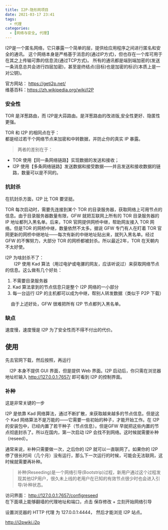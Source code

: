 ```yaml
---
title: I2P-隐形网项目
date: 2021-03-17 23:41
tags: 
  - 代理
categories:
  - [网络与安全, 代理]
---
```



I2P是一个匿名网络，它只暴露一个简单的层，提供给应用程序之间进行匿名和安全的通讯。 这个网络本身是严格基于消息的(通过IP方式)，但也存在一个库可用于在其之上传输可靠的信息流(通过TCP方式)。 所有的通讯都是端到端加密的(发送一条消息总共会进行四层加密)，甚至是终结点(目标)也是加密的标识(本质上是一对公钥)。

官方网站： https://geti2p.net/  
维基百科：https://zh.wikipedia.org/wiki/I2P

### 安全性
TOR 是洋葱路由，而 I2P是大蒜路由。是洋葱路由的改进版,安全性更好、隐匿性更强。

TOR 和 I2P 的相同点在于：  
都是经过若干个网络节点来加密和中转数据，并防止你的真实 IP 暴露。
>两者的差别在于：
- TOR 使用【同一条网络链路】实现数据的发送和接收；
- I2P 使用【多条网络链路】发送数据和接受数据——并且发送和接收数据的链路，数量可以是不同的。

### 抗封杀
在抗封杀方面，I2P 比 TOR 要坚挺。

TOR 每次启动时，需要先连接到某个 TOR 的目录服务器，获取网络上可用节点的信息。由于目录服务器数量有限，GFW 就把互联网上所有的 TOR 目录服务器的 IP 地址都列入黑名单。后来，TOR 官网提供网桥中继，帮助网友接入 TOR 网络。但是TOR 的网桥中继，数量依然不太多。据说 GFW 专门有人在盯着 TOR 官网更新的网桥中继地址——每次有新的中继地址贴出来，就列入黑名单。经过 GFW 的不懈努力，大部分 TOR 的网桥都被封杀。所以最近2年，TOR 在天朝内不太好使。

I2P 为啥封杀不了：  
　　I2P 使用 Kad 算法（用过电驴或电骡的网友，应该听说过）来获取网络节点的信息。这么做有几个好处：  
1. 不需要目录服务器
2. Kad 算法拿到的节点信息只是整个 I2P 网络的一小部分
3. 每一台运行 I2P 的主机都可以成为中继，帮别人转发数据（类似于 P2P 下载）

　
由于上述好处，GFW 很难把所有 I2P 节点都列入黑名单。

### 缺点
速度慢，速度慢是 I2P 为了安全性而不得不付出的代价。


## 使用
先去官网下载，然后按照，再运行

　I2P 本身不提供 GUI 界面，但是提供 Web 界面。I2P 启动后，你只需在浏览器地址栏输入 http://127.0.0.1:7657/ 即可看到 I2P 的控制界面。

### 补种
这是非常关键的一步

I2P 是依靠 Kad 网络算法，通过不断扩散，来获取越来越多的节点信息。但是这个 Kad 网络算法不是万能的——它需要一些初始的种子，才能开始工作。在 I2P 的安装包中，已经内置了若干种子（节点信息）。但是GFW 早就把这些内置的节点彻底封杀了。所以在国内，第一次启动 I2P 会找不到网络。这时候就需要补种（reseed）。

通常来说，补种只需要做一次，之后你的 I2P 就可以一直联网了。如果你的 I2P 停了很长时间（几个月）没有运行，那么下一次运行的时候，可能会无法联网，这时候就需要再补种。

>补种(Reseeding)是一个网络引导(Bootstrip)过程，新用户通过这个过程发现其他I2P用户，很久未上线的老用户在已知的有效节点很少时也会进入引导/补种状态。

访问界面：
http://127.0.0.1:7657/configreseed  
在下面填上能够翻墙的代理地址和端口，点击 保存修改 + 立刻开始网络引导




设置浏览器的 HTTP 代理 为 127.0.0.1:4444， 然后才能浏览 I2P 站点。

http://i2pwiki.i2p
